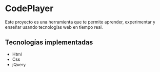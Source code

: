 # CodePlayer
Este proyecto es una herramienta que te permite aprender, experimentar y enseñar usando tecnologías web en tiempo real.

<h2> Tecnologías implementadas </h2>
<ul>
<li>Html</li>
<li>Css</li>
<li>jQuery</li>
